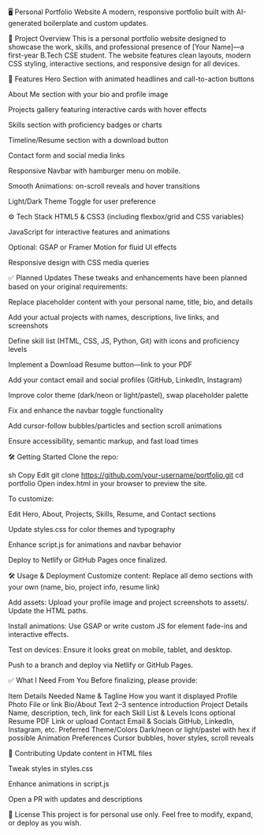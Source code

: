 🖥️ Personal Portfolio Website A modern, responsive portfolio built with AI-generated boilerplate and custom updates.

🚀 Project Overview This is a personal portfolio website designed to showcase the work, skills, and professional presence of [Your Name]—a first-year B.Tech CSE student. The website features clean layouts, modern CSS styling, interactive sections, and responsive design for all devices.

🎯 Features Hero Section with animated headlines and call-to-action buttons

About Me section with your bio and profile image

Projects gallery featuring interactive cards with hover effects

Skills section with proficiency badges or charts

Timeline/Resume section with a download button

Contact form and social media links

Responsive Navbar with hamburger menu on mobile.

Smooth Animations: on-scroll reveals and hover transitions

Light/Dark Theme Toggle for user preference

⚙️ Tech Stack HTML5 & CSS3 (including flexbox/grid and CSS variables)

JavaScript for interactive features and animations

Optional: GSAP or Framer Motion for fluid UI effects

Responsive design with CSS media queries

✅ Planned Updates These tweaks and enhancements have been planned based on your original requirements:

Replace placeholder content with your personal name, title, bio, and details

Add your actual projects with names, descriptions, live links, and screenshots

Define skill list (HTML, CSS, JS, Python, Git) with icons and proficiency levels

Implement a Download Resume button—link to your PDF

Add your contact email and social profiles (GitHub, LinkedIn, Instagram)

Improve color theme (dark/neon or light/pastel), swap placeholder palette

Fix and enhance the navbar toggle functionality

Add cursor-follow bubbles/particles and section scroll animations

Ensure accessibility, semantic markup, and fast load times

🛠️ Getting Started Clone the repo:

sh Copy Edit git clone https://github.com/your-username/portfolio.git cd portfolio Open index.html in your browser to preview the site.

To customize:

Edit Hero, About, Projects, Skills, Resume, and Contact sections

Update styles.css for color themes and typography

Enhance script.js for animations and navbar behavior

Deploy to Netlify or GitHub Pages once finalized.

🛠️ Usage & Deployment Customize content: Replace all demo sections with your own (name, bio, project info, resume link)

Add assets: Upload your profile image and project screenshots to assets/. Update the HTML paths.

Install animations: Use GSAP or write custom JS for element fade-ins and interactive effects.

Test on devices: Ensure it looks great on mobile, tablet, and desktop.

Push to a branch and deploy via Netlify or GitHub Pages.

✅ What I Need From You Before finalizing, please provide:

Item Details Needed Name & Tagline How you want it displayed Profile Photo File or link Bio/About Text 2–3 sentence introduction Project Details Name, description, tech, link for each Skill List & Levels Icons optional Resume PDF Link or upload Contact Email & Socials GitHub, LinkedIn, Instagram, etc. Preferred Theme/Colors Dark/neon or light/pastel with hex if possible Animation Preferences Cursor bubbles, hover styles, scroll reveals

🤝 Contributing Update content in HTML files

Tweak styles in styles.css

Enhance animations in script.js

Open a PR with updates and descriptions

🧩 License This project is for personal use only. Feel free to modify, expand, or deploy as you wish.
